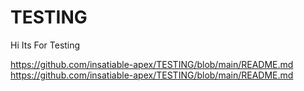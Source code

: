 # TESTING
Hi Its For Testing 

https://github.com/insatiable-apex/TESTING/blob/main/README.md
https://github.com/insatiable-apex/TESTING/blob/main/README.md
